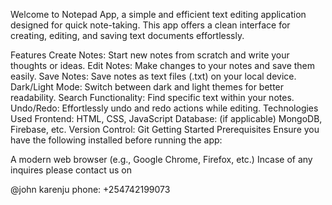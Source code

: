 

Welcome to Notepad App, a simple and efficient text editing application designed for quick note-taking. This app offers a clean interface for creating, editing, and saving text documents effortlessly.

Features
Create Notes: Start new notes from scratch and write your thoughts or ideas.
Edit Notes: Make changes to your notes and save them easily.
Save Notes: Save notes as text files (.txt) on your local device.
Dark/Light Mode: Switch between dark and light themes for better readability.
Search Functionality: Find specific text within your notes.
Undo/Redo: Effortlessly undo and redo actions while editing.
Technologies Used
Frontend: HTML, CSS, JavaScript
Database: (if applicable) MongoDB, Firebase, etc.
Version Control: Git
Getting Started
Prerequisites
Ensure you have the following installed before running the app:


A modern web browser (e.g., Google Chrome, Firefox, etc.)
Incase of any inquires please contact  us on 

@john karenju
phone: +254742199073
